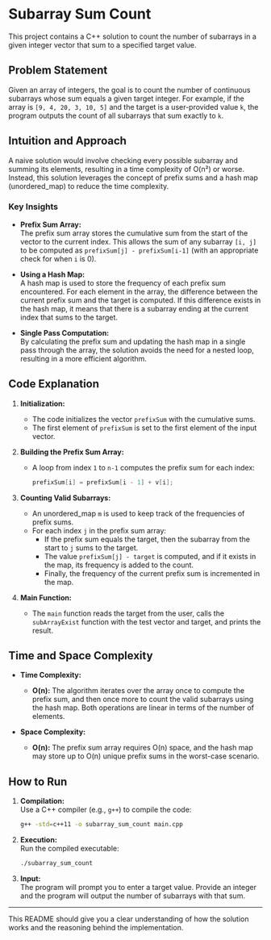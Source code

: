 
# Subarray Sum Count

This project contains a C++ solution to count the number of subarrays in a given integer vector that sum to a specified target value.

## Problem Statement

Given an array of integers, the goal is to count the number of continuous subarrays whose sum equals a given target integer. For example, if the array is `[9, 4, 20, 3, 10, 5]` and the target is a user-provided value `k`, the program outputs the count of all subarrays that sum exactly to `k`.

## Intuition and Approach

A naive solution would involve checking every possible subarray and summing its elements, resulting in a time complexity of O(n²) or worse. Instead, this solution leverages the concept of prefix sums and a hash map (unordered_map) to reduce the time complexity.

### Key Insights

- **Prefix Sum Array:**  
  The prefix sum array stores the cumulative sum from the start of the vector to the current index. This allows the sum of any subarray `[i, j]` to be computed as `prefixSum[j] - prefixSum[i-1]` (with an appropriate check for when `i` is 0).

- **Using a Hash Map:**  
  A hash map is used to store the frequency of each prefix sum encountered. For each element in the array, the difference between the current prefix sum and the target is computed. If this difference exists in the hash map, it means that there is a subarray ending at the current index that sums to the target.

- **Single Pass Computation:**  
  By calculating the prefix sum and updating the hash map in a single pass through the array, the solution avoids the need for a nested loop, resulting in a more efficient algorithm.

## Code Explanation

1. **Initialization:**  
   - The code initializes the vector `prefixSum` with the cumulative sums.
   - The first element of `prefixSum` is set to the first element of the input vector.

2. **Building the Prefix Sum Array:**  
   - A loop from index `1` to `n-1` computes the prefix sum for each index:
     ```cpp
     prefixSum[i] = prefixSum[i - 1] + v[i];
     ```

3. **Counting Valid Subarrays:**  
   - An unordered_map `m` is used to keep track of the frequencies of prefix sums.
   - For each index `j` in the prefix sum array:
     - If the prefix sum equals the target, then the subarray from the start to `j` sums to the target.
     - The value `prefixSum[j] - target` is computed, and if it exists in the map, its frequency is added to the count.
     - Finally, the frequency of the current prefix sum is incremented in the map.

4. **Main Function:**  
   - The `main` function reads the target from the user, calls the `subArrayExist` function with the test vector and target, and prints the result.

## Time and Space Complexity

- **Time Complexity:**  
  - **O(n):** The algorithm iterates over the array once to compute the prefix sum, and then once more to count the valid subarrays using the hash map. Both operations are linear in terms of the number of elements.

- **Space Complexity:**  
  - **O(n):** The prefix sum array requires O(n) space, and the hash map may store up to O(n) unique prefix sums in the worst-case scenario.

## How to Run

1. **Compilation:**  
   Use a C++ compiler (e.g., `g++`) to compile the code:
   ```bash
   g++ -std=c++11 -o subarray_sum_count main.cpp
   ```

2. **Execution:**  
   Run the compiled executable:
   ```bash
   ./subarray_sum_count
   ```

3. **Input:**  
   The program will prompt you to enter a target value. Provide an integer and the program will output the number of subarrays with that sum.

---

This README should give you a clear understanding of how the solution works and the reasoning behind the implementation.
